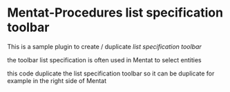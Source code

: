 # Mentat-Procedures list specification toolbar

This is a sample plugin to create / duplicate *list specification toolbar* 

the toolbar list specification is often used in Mentat to select entities

this code duplicate the list specification toolbar so it can be duplicate for example in the right side of Mentat
